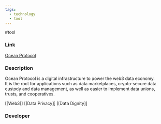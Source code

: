```yaml
---
tags:
  - technology
  - tool
---
```

#tool

### Link

[Ocean Protocol](https://oceanprotocol.com/)

### Description

Ocean Protocol is a digital infrastructure to power the web3 data economy. It is the root for applications such as data marketplaces, crypto-secure data custody and data management, as well as easier to implement data unions, trusts, and cooperatives.

[[Web3]]
[[Data Privacy]]
[[Data Dignity]]

### Developer


